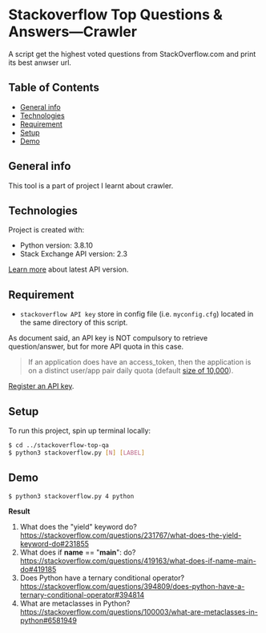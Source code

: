 # Stackoverflow Top Questions & Answers―Crawler
A script get the highest voted questions from StackOverflow.com and print its best anwser url.

## Table of Contents
* [General info](#general-info)
* [Technologies](#technologies)
* [Requirement](#requirement)
* [Setup](#setup)
* [Demo](#demo)

## General info

This tool is a part of project I learnt about crawler.

## Technologies

Project is created with:
* Python version: 3.8.10
* Stack Exchange API version: 2.3

[Learn more](https://api.stackexchange.com/docs/) about latest API version.

## Requirement

* `stackoverflow API key` store in config file (i.e. `myconfig.cfg`) located in the same directory of this script.

As document said, an API key is NOT compulsory to retrieve question/answer, but for more API quota in this case.
> If an application does have an access_token, then the application is on a distinct user/app pair daily quota (default [size of 10,000](https://api.stackexchange.com/docs/throttle)).

[Register an API key](https://stackapps.com/apps/oauth/register).

## Setup

To run this project, spin up terminal locally:
```sh
$ cd ../stackoverflow-top-qa
$ python3 stackoverflow.py [N] [LABEL]
```

## Demo

```sh
$ python3 stackoverflow.py 4 python
```

**Result**

1. What does the &quot;yield&quot; keyword do?<br>
<https://stackoverflow.com/questions/231767/what-does-the-yield-keyword-do#231855>
2. What does if __name__ == &quot;__main__&quot;: do?<br>
<https://stackoverflow.com/questions/419163/what-does-if-name-main-do#419185>
3. Does Python have a ternary conditional operator?<br>
<https://stackoverflow.com/questions/394809/does-python-have-a-ternary-conditional-operator#394814>
4. What are metaclasses in Python?<br>
<https://stackoverflow.com/questions/100003/what-are-metaclasses-in-python#6581949>
